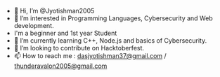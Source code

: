 - 👋 Hi, I’m @Jyotishman2005
- 👀 I’m interested in Programming Languages, Cybersecurity and Web development.
- I'm a beginner and 1st year Student 
- 🌱 I’m currently learning C++, Node.js and basics of Cybersecurity.
- 💞️ I’m looking to contribute on Hacktoberfest.
- 📫 How to reach me : dasjyotishman37@gmail.com / thunderavalon2005@gmail.com

<!---
Jyotishman2005/Jyotishman2005 is a ✨ special ✨ repository because its `README.md` (this file) appears on your GitHub profile.
You can click the Preview link to take a look at your changes.
--->
